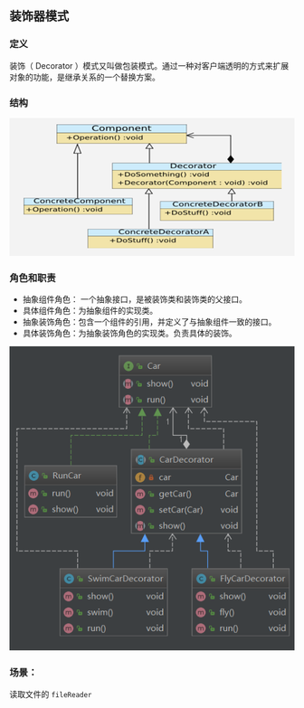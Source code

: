


## 装饰器模式

### 定义

   装饰（ Decorator ）模式又叫做包装模式。通过一种对客户端透明的方式来扩展对象的功能，是继承关系的一个替换方案。

### 结构

![1565740000640](assets/1565740000640.png)



### 角色和职责

- 抽象组件角色： 一个抽象接口，是被装饰类和装饰类的父接口。
- 具体组件角色：为抽象组件的实现类。
- 抽象装饰角色：包含一个组件的引用，并定义了与抽象组件一致的接口。
- 具体装饰角色：为抽象装饰角色的实现类。负责具体的装饰。



![1565806797511](assets/1565806797511.png)





### 场景：

读取文件的 `fileReader`
